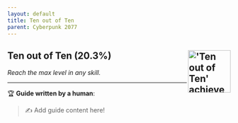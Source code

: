 ```yaml
---
layout: default
title: Ten out of Ten
parent: Cyberpunk 2077
---
```


## Ten out of Ten (20.3%) <img align="right" src="https://cdn.cloudflare.steamstatic.com/steamcommunity/public/images/apps/1091500/a9109d1262f0121dd2c4369a5cbbdde0b7c347bb.jpg" alt="'Ten out of Ten' achievement icon" width="96" height="96">

_Reach the max level in any skill._

---

:trophy: **Guide written by a human**:

> :writing_hand: Add guide content here!

